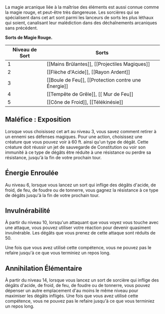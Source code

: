 La magie arcanique liée à la maîtrise des éléments est aussi connue comme la magie rouge, et peut-être très dangereuse. Les sorcières qui se spécialisent dans cet art sont parmi les lanceurs de sorts les plus léthaux qui soient, canalisant leur malédiction dans des déchaînements arcaniques sans précédent.

**Sorts de Magie Rouge.**

| Niveau de Sort | Sorts                                               |
| -------------- | --------------------------------------------------- |
| 1              | [[Mains Brûlantes]], [[Projectiles Magiques]]         |
| 2              | [[Flèche d'Acide]], [[Rayon Ardent]]                |
| 3              | [[Boule de Feu]], [[Protection contre une Énergie]] |
| 4              | [[Tempête de Grêle]], [[ Mur de Feu]]               |
| 5              | [[Cône de Froid]], [[Télékinésie]]                  |

## Maléfice : Exposition

Lorsque vous choisissez cet art au niveau 3, vous savez comment retirer à un ennemi ses défenses magiques. Pour une action, choisissez une créature que vous pouvez voir à 60 ft. ainsi qu'un type de dégât. Cette créature doit réussir un jet de sauvegarde de Constitution ou voir son immunité à ce type de dégâts être réduite à une résistance ou perdre sa résistance, jusqu'à la fin de votre prochain tour.

## Énergie Enroulée

Au niveau 6, lorsque vous lancez un sort qui inflige des dégâts d'acide, de froid, de feu, de foudre ou de tonnerre, vous gagnez la résistance à ce type de dégâts jusqu'à la fin de votre prochain tour.

## Invulnérabilité

À partir du niveau 10, lorsqu'un attaquant que vous voyez vous touche avec une attaque, vous pouvez utiliser votre réaction pour devenir quasiment invulnérable. Les dégâts que vous prenez de cette attaque sont réduits de 50.

Une fois que vous avez utilisé cette compétence, vous ne pouvez pas le refaire jusqu'à ce que vous terminiez un repos long.

## Annihilation Élémentaire

À partir du niveau 14, lorsque vous lancez un sort de sorcière qui inflige des dégâts d'acide, de froid, de feu, de foudre ou de tonnerre, vous pouvez dépenser un autre emplacement d'au moins le même niveau pour maximiser les dégâts infligés. Une fois que vous avez utilisé cette compétence, vous ne pouvez pas le refaire jusqu'à ce que vous terminiez un repos long.
